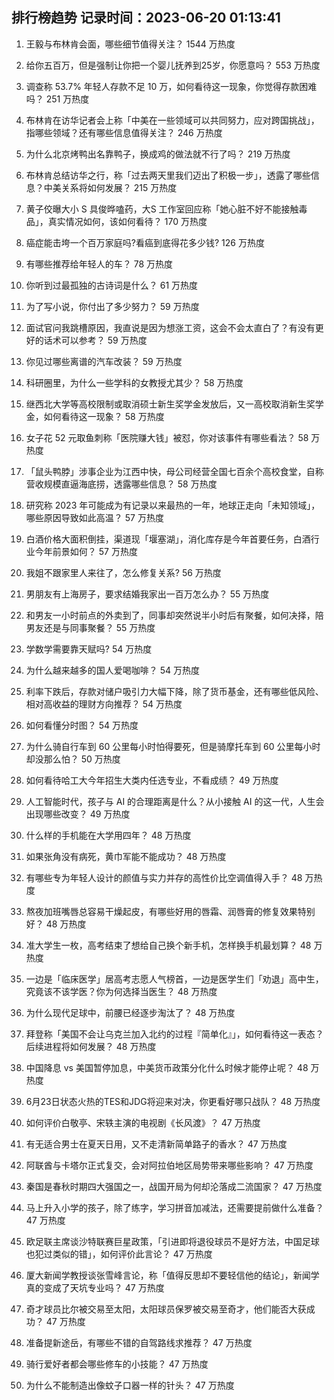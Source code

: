 
## 排行榜趋势 记录时间：2023-06-20 01:13:41
  
  1. 王毅与布林肯会面，哪些细节值得关注？ 1544 万热度
    
  2. 给你五百万，但是强制让你把一个婴儿抚养到25岁，你愿意吗？ 553 万热度
    
  3. 调查称 53.7% 年轻人存款不足 10 万，如何看待这一现象，你觉得存款困难吗？ 251 万热度
    
  4. 布林肯在访华记者会上称「中美在一些领域可以共同努力，应对跨国挑战」，指哪些领域？还有哪些信息值得关注？ 246 万热度
    
  5. 为什么北京烤鸭出名靠鸭子，换成鸡的做法就不行了吗？ 219 万热度
    
  6. 布林肯总结访华之行，称「过去两天里我们迈出了积极一步」，透露了哪些信息？中美关系将如何发展？ 215 万热度
    
  7. 黄子佼曝大小 S 具俊晔嗑药，大S 工作室回应称「她心脏不好不能接触毒品」，真实情况如何，该如何看待？ 170 万热度
    
  8. 癌症能击垮一个百万家庭吗?看癌到底得花多少钱? 126 万热度
    
  9. 有哪些推荐给年轻人的车？ 78 万热度
    
  10. 你听到过最孤独的古诗词是什么？ 61 万热度
    
  11. 为了写小说，你付出了多少努力？ 59 万热度
    
  12. 面试官问我跳槽原因，我直说是因为想涨工资，这会不会太直白了？有没有更好的话术可以参考？ 59 万热度
    
  13. 你见过哪些离谱的汽车改装？ 59 万热度
    
  14. 科研圈里，为什么一些学科的女教授尤其少？ 58 万热度
    
  15. 继西北大学等高校限制或取消硕士新生奖学金发放后，又一高校取消新生奖学金，如何看待这一现象？ 58 万热度
    
  16. 女子花 52 元取鱼刺称「医院赚大钱」被怼，你对该事件有哪些看法？ 58 万热度
    
  17. 「鼠头鸭脖」涉事企业为江西中快，母公司经营全国七百余个高校食堂，自称营收规模直逼海底捞，透露哪些信息？ 58 万热度
    
  18. 研究称 2023 年可能成为有记录以来最热的一年，地球正走向「未知领域」，哪些原因导致如此高温？ 57 万热度
    
  19. 白酒价格大面积倒挂，渠道现「堰塞湖」，消化库存是今年首要任务，白酒行业今年前景如何？ 57 万热度
    
  20. 我姐不跟家里人来往了，怎么修复关系? 56 万热度
    
  21. 男朋友有上海房子，要求结婚我家出一百万怎么办？ 55 万热度
    
  22. 和男友一小时前点的外卖到了，同事却突然说半小时后有聚餐，如何决择，陪男友还是与同事聚餐？ 55 万热度
    
  23. 学数学需要靠天赋吗? 54 万热度
    
  24. 为什么越来越多的国人爱喝咖啡？ 54 万热度
    
  25. 利率下跌后，存款对储户吸引力大幅下降，除了货币基金，还有哪些低风险、相对高收益的理财方向推荐？ 54 万热度
    
  26. 如何看懂分时图？ 54 万热度
    
  27. 为什么骑自行车到 60 公里每小时怕得要死，但是骑摩托车到 60 公里每小时却没那么怕？ 50 万热度
    
  28. 如何看待哈工大今年招生大类内任选专业，不看成绩？ 49 万热度
    
  29. 人工智能时代，孩子与 AI 的合理距离是什么？从小接触 AI 的这一代，人生会出现哪些改变？ 49 万热度
    
  30. 什么样的手机能在大学用四年？ 48 万热度
    
  31. 如果张角没有病死，黄巾军能不能成功？ 48 万热度
    
  32. 有哪些专为年轻人设计的颜值与实力并存的高性价比空调值得入手？ 48 万热度
    
  33. 熬夜加班嘴唇总容易干燥起皮，有哪些好用的唇霜、润唇膏的修复效果特别好？ 48 万热度
    
  34. 准大学生一枚，高考结束了想给自己换个新手机，怎样换手机最划算？ 48 万热度
    
  35. 一边是「临床医学」居高考志愿人气榜首，一边是医学生们「劝退」高中生，究竟该不该学医？你为何选择当医生？ 48 万热度
    
  36. 为什么现代足球中，前腰已经逐步淘汰了？ 48 万热度
    
  37. 拜登称「美国不会让乌克兰加入北约的过程『简单化』」，如何看待这一表态？后续进程将如何发展？ 48 万热度
    
  38. 中国降息 vs 美国暂停加息，中美货币政策分化什么时候才能停止呢？ 48 万热度
    
  39. 6月23日状态火热的TES和JDG将迎来对决，你更看好哪只战队？ 48 万热度
    
  40. 如何评价白敬亭、宋轶主演的电视剧《长风渡》？ 47 万热度
    
  41. 有无适合男士在夏天日用，又不走清新简单路子的香水？ 47 万热度
    
  42. 阿联酋与卡塔尔正式复交，会对阿拉伯地区局势带来哪些影响？ 47 万热度
    
  43. 秦国是春秋时期四大强国之一，战国开局为何却沦落成二流国家？ 47 万热度
    
  44. 马上升入小学的孩子，除了练字，学习拼音加减法，还需要提前做什么准备？ 47 万热度
    
  45. 欧足联主席谈沙特联赛巨星政策，「引进即将退役球员不是好方法，中国足球也犯过类似的错」，如何评价此言论？ 47 万热度
    
  46. 厦大新闻学教授谈张雪峰言论，称「值得反思却不要轻信他的结论」，新闻学真的变成了天坑专业吗？ 47 万热度
    
  47. 奇才球员比尔被交易至太阳，太阳球员保罗被交易至奇才，他们能否大获成功？ 47 万热度
    
  48. 准备提新途岳，有哪些不错的自驾路线求推荐？ 47 万热度
    
  49. 骑行爱好者都会哪些修车的小技能？ 47 万热度
    
  50. 为什么不能制造出像蚊子口器一样的针头？ 47 万热度
    